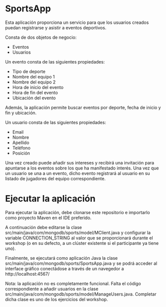 # SportsApp

Esta aplicación proporciona un servicio para que los usuarios creados puedan registrarse y asistir a eventos deportivos.

Consta de dos objetos de negocio:
- Eventos
- Usuarios

Un evento consta de las siguientes propiedades:
- Tipo de deporte
- Nombre del equipo 1
- Nombre del equipo 2
- Hora de inicio del evento
- Hora de fin del evento
- Ubicación del evento

Además, la aplicación permite buscar eventos por deporte, fecha de inicio y fin y ubicación.

Un usuario consta de las siguientes propiedades:
- Email
- Nombre
- Apellido
- Teléfono
- Posición

Una vez creado puede añadir sus intereses y recibirá una invitación para apuntarse a los eventos sobre los que ha manifestado interés. Una vez que un usuario se una a un evento, dicho evento registrará al usuario en su listado de jugadores del equipo correspondiente.

# Ejecutar la aplicación

Para ejecutar la aplicación, debe clonarse este repositorio e importarlo como proyecto Maven en el IDE preferido. 

A continuación debe editarse la clase src/main/java/com/mongodb/sports/model/MClient.java y configurar la variable CONNECTION_STRING al valor que se proporcionará durante el workshop (o en su defecto, a un clúster existente si el participante ya tiene uno).

Finalmente, se ejecutará como aplicación Java la clase src/main/java/com/mongodb/sports/SportsApp.java y se podrá acceder al interface gráfico conectádose a través de un navegedor a http://localhost:4567/

Nota: la aplicación no es completamente funcional. Falta el código correspondiente a añadir usuarios en la clase src/main/java/com/mongodb/sports/model/ManageUsers.java. Completar dicha clase es uno de los ejercicios del workshop.

